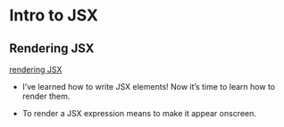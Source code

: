 # Intro to JSX

## Rendering JSX

[rendering JSX](https://github.com/briansegs/learn-react/tree/main/jsx/rendering-jsx)

- I’ve learned how to write JSX elements! Now it’s time to learn how to render them.

- To render a JSX expression means to make it appear onscreen.

